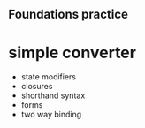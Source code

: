 ## Foundations practice

# simple converter

- state modifiers 
- closures
- shorthand syntax
- forms
- two way binding